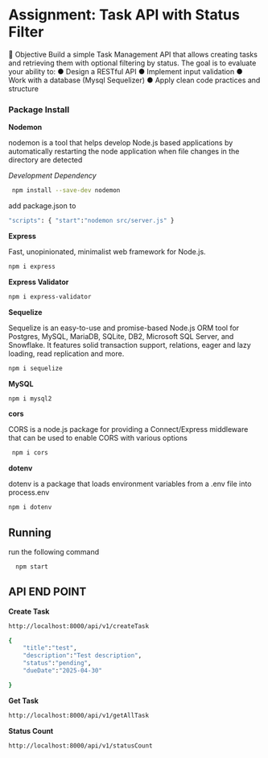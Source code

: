 <h1>Assignment: Task API with Status Filter</h1>
🎯 Objective
Build a simple Task Management API that allows creating tasks and retrieving them with
optional filtering by status. The goal is to evaluate your ability to:
● Design a RESTful API
● Implement input validation
● Work with a database (Mysql Sequelizer)
● Apply clean code practices and structure

<h3>Package Install</h3>
<b>Nodemon</b>
<p>nodemon is a tool that helps develop Node.js based applications by automatically restarting the node application when file changes in the directory are detected</p>
<i>Development Dependency</i>

```bash
 npm install --save-dev nodemon 
```

add package.json to 

```bash
"scripts": { "start":"nodemon src/server.js" }
```

<b>Express</b>
<p>Fast, unopinionated, minimalist web framework for Node.js.</p>

```bash
npm i express
```
<b>Express Validator</b>
```bash
npm i express-validator
```
<b>Sequelize</b>
<p>Sequelize is an easy-to-use and promise-based Node.js ORM tool for Postgres, MySQL, MariaDB, SQLite, DB2, Microsoft SQL Server, and Snowflake. It features solid transaction support, relations, eager and lazy loading, read replication and more.</p>

```bash
npm i sequelize
```
<b>MySQL</b>
```bash
npm i mysql2
```
<b>cors</b>
<p>CORS is a node.js package for providing a Connect/Express middleware that can be used to enable CORS with various options</p>

```bash
 npm i cors 
 ```

<b>dotenv</b>
<p>dotenv is a package that loads environment variables from a .env file into process.env</p>

```bash
npm i dotenv
```

## Running 

run the following command

```bash
  npm start
```
<h2>API END POINT</h2>
<b>Create Task</b>

```bash
http://localhost:8000/api/v1/createTask

{
    "title":"test",
    "description":"Test description",
    "status":"pending",
    "dueDate":"2025-04-30"

}
```
<b>Get Task</b>

```bash
http://localhost:8000/api/v1/getAllTask
```

<b>Status Count</b>

```bash
http://localhost:8000/api/v1/statusCount
```



